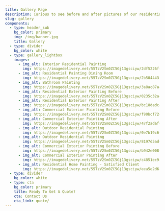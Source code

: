 ```yaml
---
title: Gallery Page
description: Curious to see before and after pictures of our residential and commercial past clients? Browse our gallery and contact us for a quote or with your questions.
slug: gallery
components:
  - type: header_sub
    bg_color: primary
    img: /img/banner.jpg
    title: Gallery
  - type: divider
    bg_color: white
  - type: gallery_lightbox
    images:
      - img_alt: Interior Residential Painting
        img: https://imagedelivery.net/55TzV2Sm0ZC5Gj13gsciyw/2df5226f-281d-4bea-faa0-b0a09d541d00/SquareDesktop
      - img_alt: Residential Painting Dining Room
        img: https://imagedelivery.net/55TzV2Sm0ZC5Gj13gsciyw/2b504443-b80e-41bf-e2ab-f6915775e000/SquareDesktop
      - img_alt: Bathroom Painting
        img: https://imagedelivery.net/55TzV2Sm0ZC5Gj13gsciyw/3a8ac87a-e142-4177-6cd8-a46900e62b00/SquareDesktop
      - img_alt: Residential Exterior Painting Before
        img: https://imagedelivery.net/55TzV2Sm0ZC5Gj13gsciyw/0235c32a-a322-4d96-f841-c0c37cf50f00/SquareDesktop
      - img_alt: Residential Exterior Painting After
        img: https://imagedelivery.net/55TzV2Sm0ZC5Gj13gsciyw/bc18dadc-410f-465e-e18a-9b69198bfa00/SquareDesktop
      - img_alt: Commercial Exterior Painting Before
        img: https://imagedelivery.net/55TzV2Sm0ZC5Gj13gsciyw/f90bcf72-c35f-4a1a-0cf1-b0ac170b2900/SquareDesktop
      - img_alt: Commercial Exterior Painting After
        img: https://imagedelivery.net/55TzV2Sm0ZC5Gj13gsciyw/47f2adaf-29c5-4c67-2891-cc29aaae0900/SquareDesktop
      - img_alt: Outdoor Residential Painting
        img: https://imagedelivery.net/55TzV2Sm0ZC5Gj13gsciyw/0e7b19c6-9181-42a3-ae33-eef046d40f00/SquareDesktop
      - img_alt: Outdoor Residential Painting
        img: https://imagedelivery.net/55TzV2Sm0ZC5Gj13gsciyw/8197d5ad-8ca5-4603-03f3-b574ebf3ec00/SquareDesktop
      - img_alt: Commercial Exterior Painting Before
        img: https://imagedelivery.net/55TzV2Sm0ZC5Gj13gsciyw/b942e008-5491-4172-2ba6-be7581a81900/SquareDesktop
      - img_alt: Commercial Exterior Painting After
        img: https://imagedelivery.net/55TzV2Sm0ZC5Gj13gsciyw/c4851ec9-784a-4374-2d6e-d7358afdd600/SquareDesktop
      - img_alt: Residential Home Painting - Satisfied Client
        img: https://imagedelivery.net/55TzV2Sm0ZC5Gj13gsciyw/eea5e2d6-b791-4304-7c09-f1864f382f00/SquareDesktop
  - type: divider
    bg_color: white
  - type: cta
    bg_color: primary
    title: Ready To Get A Quote?
    cta: Contact Us
    cta_link: quote/
---
```

